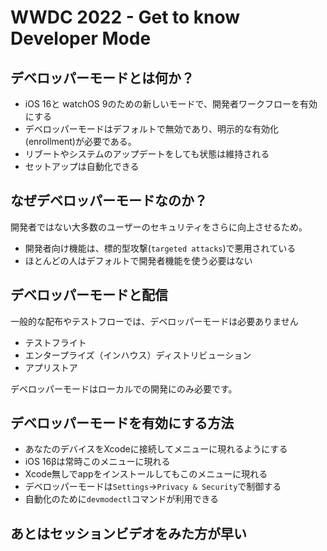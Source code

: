 # WWDC 2022 - Get to know Developer Mode

## デベロッパーモードとは何か？

- iOS 16と watchOS 9のための新しいモードで、開発者ワークフローを有効にする
- デベロッパーモードはデフォルトで無効であり、明示的な有効化(enrollment)が必要である。
- リブートやシステムのアップデートをしても状態は維持される
- セットアップは自動化できる

## なぜデベロッパーモードなのか？

開発者ではない大多数のユーザーのセキュリティをさらに向上させるため。

- 開発者向け機能は、標的型攻撃(`targeted attacks`)で悪用されている
- ほとんどの人はデフォルトで開発者機能を使う必要はない

## デベロッパーモードと配信

一般的な配布やテストフローでは、デベロッパーモードは必要ありません

- テストフライト
- エンタープライズ（インハウス）ディストリビューション
- アプリストア

デベロッパーモードはローカルでの開発にのみ必要です。

## デベロッパーモードを有効にする方法

- あなたのデバイスをXcodeに接続してメニューに現れるようにする
- iOS 16βは常時このメニューに現れる
- Xcode無しでappをインストールしてもこのメニューに現れる
- デベロッパーモードは`Settings`→`Privacy & Security`で制御する
- 自動化のために`devmodectl`コマンドが利用できる

## あとはセッションビデオをみた方が早い
